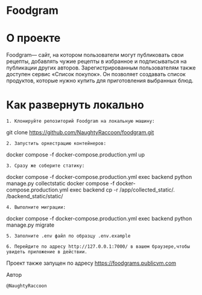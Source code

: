 # Foodgram

# О проекте

Foodgram— сайт, на котором пользователи могут публиковать свои рецепты, добавлять чужие рецепты в избранное и подписываться на публикации других авторов. Зарегистрированным пользователям также доступен сервис «Список покупок». Он позволяет создавать список продуктов, которые нужно купить для приготовления выбранных блюд.


# Как развернуть локально

    1. Клонируйте репозиторий Foodgram на локальную машину:

git clone https://github.com/NaughtyRaccoon/foodgram.git

    2. Запустить оркестрацию контейнеров:

docker compose -f docker-compose.production.yml up

    3. Сразу же соберите статику:

docker compose -f docker-compose.production.yml exec backend python manage.py collectstatic
docker compose -f docker-compose.production.yml exec backend cp -r /app/collected_static/. /backend_static/static/

    4. Выполните миграции:

docker compose -f docker-compose.production.yml exec backend python manage.py migrate

    5. Заполните .env файл по образцу .env.example

    6. Перейдите по адресу http://127.0.0.1:7000/ в вашем браузере,чтобы увидеть приложение в действии.

Проект также запущен по адресу https://foodgrams.publicvm.com

Автор

    @NaughtyRaccoon

